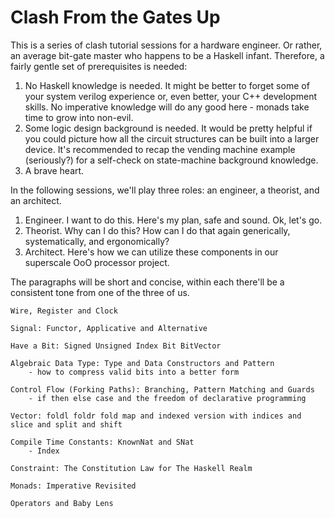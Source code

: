 # Clash From the Gates Up

This is a series of clash tutorial sessions for a hardware engineer. Or rather, an average bit-gate master who happens to be a Haskell infant. Therefore, a fairly gentle set of prerequisites is needed:

1. No Haskell knowledge is needed. It might be better to forget some of your system verilog experience or, even better, your C++ development skills. No imperative knowledge will do any good here - monads take time to grow into non-evil.
2. Some logic design background is needed. It would be pretty helpful if you could picture how all the circuit structures can be built into a larger device. It's recommended to recap the vending machine example (seriously?) for a self-check on state-machine background knowledge.
3. A brave heart.

In the following sessions, we'll play three roles: an engineer, a theorist, and an architect.

1. Engineer. I want to do this. Here's my plan, safe and sound. Ok, let's go.
2. Theorist. Why can I do this? How can I do that again generically, systematically, and ergonomically?
3. Architect. Here's how we can utilize these components in our superscale OoO processor project.

The paragraphs will be short and concise, within each there'll be a consistent tone from one of the three of us.



```
Wire, Register and Clock

Signal: Functor, Applicative and Alternative

Have a Bit: Signed Unsigned Index Bit BitVector

Algebraic Data Type: Type and Data Constructors and Pattern
	- how to compress valid bits into a better form

Control Flow (Forking Paths): Branching, Pattern Matching and Guards
	- if then else case and the freedom of declarative programming

Vector: foldl foldr fold map and indexed version with indices and slice and split and shift

Compile Time Constants: KnownNat and SNat
	- Index

Constraint: The Constitution Law for The Haskell Realm

Monads: Imperative Revisited

Operators and Baby Lens
```
